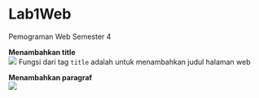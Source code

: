 # Lab1Web
Pemograman Web Semester 4

<p><b>Menambahkan title</b><br>
<img src = 'https://user-images.githubusercontent.com/46300525/112613731-fd1e0e80-8e52-11eb-9427-a320cc059f08.png'>
Fungsi dari tag <code>title</code> adalah untuk menambahkan judul halaman web</p>

<p><b>Menambahkan paragraf</b><br>
<img src = 'https://user-images.githubusercontent.com/46300525/112615743-774f9280-8e55-11eb-9346-eb4270454b67.png'></p>
